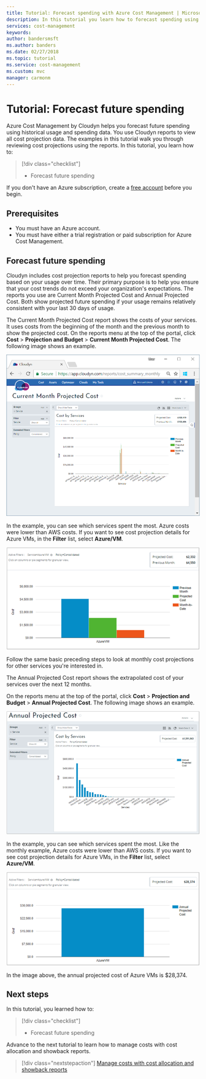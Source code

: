 ```yaml
---
title: Tutorial: Forecast spending with Azure Cost Management | Microsoft Docs
description: In this tutorial you learn how to forecast spending using historical usage and spending data.
services: cost-management
keywords:
author: bandersmsft
ms.author: banders
ms.date: 02/27/2018
ms.topic: tutorial
ms.service: cost-management
ms.custom: mvc
manager: carmonm
---
```


# Tutorial: Forecast future spending

Azure Cost Management by Cloudyn helps you forecast future spending using historical usage and spending data. You use Cloudyn reports to view all cost projection data. The examples in this tutorial walk you through reviewing cost projections using the reports. In this tutorial, you learn how to:

> [!div class="checklist"]
> * Forecast future spending

If you don't have an Azure subscription, create a  [free account](https://azure.microsoft.com/free/?WT.mc_id=A261C142F) before you begin.

## Prerequisites

- You must have an Azure account.
- You must have either a trial registration or paid subscription for Azure Cost Management.

## Forecast future spending

Cloudyn includes cost projection reports to help you forecast spending based on your usage over time. Their primary purpose is to help you ensure that your cost trends do not exceed your organization's expectations. The reports you use are Current Month Projected Cost and Annual Projected Cost. Both show projected future spending if your usage remains relatively consistent with your last 30 days of usage.

The Current Month Projected Cost report shows the costs of your services. It uses costs from the beginning of the month and the previous month to show the projected cost. On the reports menu at the top of the portal, click **Cost** > **Projection and Budget** > **Current Month Projected Cost**. The following image shows an example.

![current month projected cost](./media/tutorial-forecast-spending/project-month01.png)

In the example, you can see which services spent the most. Azure costs were lower than AWS costs. If you want to see cost projection details for Azure VMs, in the **Filter** list, select **Azure/VM**.

![Azure VM current month projected cost](./media/tutorial-forecast-spending/project-month02.png)

Follow the same basic preceding steps to look at monthly cost projections for other services you're interested in.

The Annual Projected Cost report shows the extrapolated cost of your services over the next 12 months.

On the reports menu at the top of the portal, click **Cost** > **Projection and Budget** > **Annual Projected Cost**. The following image shows an example.

![annual projected cost report](./media/tutorial-forecast-spending/project-annual01.png)

In the example, you can see which services spent the most. Like the monthly example, Azure costs were lower than AWS costs. If you want to see cost projection details for Azure VMs, in the **Filter** list, select **Azure/VM**.

![annual projected cost of VMs](./media/tutorial-forecast-spending/project-annual02.png)

In the image above, the annual projected cost of Azure VMs is $28,374.

## Next steps

In this tutorial, you learned how to:

> [!div class="checklist"]
> * Forecast future spending


Advance to the next tutorial to learn how to manage costs with cost allocation and showback reports.

> [!div class="nextstepaction"]
> [Manage costs with cost allocation and showback reports](tutorial-manage-costs.md)
